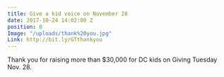 ```yaml
---
title: Give a kid voice on November 28
date: 2017-10-24 14:02:00 Z
position: 0
Image: "/uploads/thank%20you.jpg"
Link: http://bit.ly/GTthankyou
---
```


Thank you for raising more than $30,000 for DC kids on Giving Tuesday Nov. 28. 